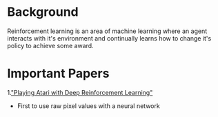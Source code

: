 # Background
Reinforcement learning is an area of machine learning where an agent interacts with it's environment and continually learns how to change it's policy to achieve some award.

# Important Papers

1.["Playing Atari with Deep Reinforcement Learning"](https://www.cs.toronto.edu/~vmnih/docs/dqn.pdf)
   * First to use raw pixel values with a neural network